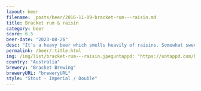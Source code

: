 ```yaml
---
layout: beer
filename: _posts/beer/2016-11-09-bracket-rum---raisin.md
title: Bracket rum & raisin
category: beer
score: 6.5
beer-date: "2023-08-26"
desc: "It’s a heavy beer which smells heavily of raisins. Somewhat sweet in flavour. No lingering alcohol"
permalink: /beer/:title.html
img: /img/list/bracket-rum---raisin.jpeguntappd: "https://untappd.com/b/bracket-brewing-rum---raisin/5431799"
country: "Australia"
brewery: "Bracket Brewing"
breweryURL: "breweryURL"
style: "Stout - Imperial / Double"
---
```

